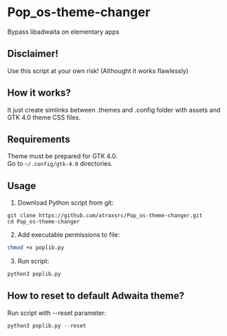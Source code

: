 # Pop_os-theme-changer
Bypass libadwaita on elementary apps

## Disclaimer!
Use this script at your own risk! (Althought it works flawlessly)

## How it works?
It just create simlinks between .themes and .config folder with assets and GTK 4.0 theme CSS files.

## Requirements
Theme must be prepared for GTK 4.0.<br/>
Go to ``~/.config/gtk-4.0`` directories.

## Usage
1. Download Python script from git:
```
git clone https://github.com/atraxsrc/Pop_os-theme-changer.git
cd Pop_os-theme-changer
```
2. Add executable permissions to file:
```bash
chmod +x poplib.py
```
3. Run script:
```python
python3 poplib.py
```

## How to reset to default Adwaita theme?
Run script with --reset parameter:
```python
python3 poplib.py --reset
```
